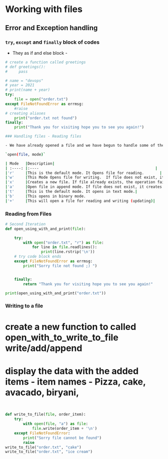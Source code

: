#  Working with files 
## Error and Exception handling

### `try`, `except` and `finally` block of codes
- They as if and else block -

```python
# create a function called greetings
# def greetings():
#     pass

# name = "devops"
# year = 2021
# print(name + year)
try:
    file = open("order.txt")
except FileNotFoundError as errmsg:
    #raise
# creating aliases
    print("order.txt not found")
finally:
    print("Thank you for visiting hope you to see you again!")

```
```bash
### Handling files - Reading files

- We have already opened a file and we have begun to handle some of the errors that can come from it but there are many more options to be applied to the opening of a file. The key part is adding a mode to the file opening

`open(file, mode)`

| Mode	 |Description|
| :----: |:----                                                    |
|'r'	 |This is the default mode. It Opens file for reading.       |
|'w'	 |This Mode Opens file for writing.  If file does not exist, it creates a new file. If file exists it truncates the file.|
|'x'	 |Creates a new file. If file already exists, the operation fails.|
|'a'	 |Open file in append mode. If file does not exist, it creates a new file.|
|'t'	 |This is the default mode. It opens in text mode.|
|'b'	 |This opens in binary mode.
|'+'	 |This will open a file for reading and writing (updating)|

```
### Reading from Files

```python
# Second Iteration
def open_using_with_and_print(file):

    try:
        with open("order.txt", "r") as file:
            for line in file.readlines():
                print(line.rstrip('\n'))
    # try code block ends
    except FileNotFoundError as errmsg:
        print("Sorry file not found ;) ")


    finally:
        return "Thank you for visiting hope you to see you again!"

print(open_using_with_and_print("order.txt"))

```

### Writing to a file

# create a new function to called open_with_to_write_to_file write/add/append
# display the data with the added items - item names - Pizza, cake, avacado, biryani,
```python


def write_to_file(file, order_item):
    try:
        with open(file, "a") as file:
            file.write(order_item + '\n')
    except FileNotFoundError:
        print("Sorry file cannot be found")
        raise
write_to_file("order.txt", "cake")
write_to_file("order.txt", "ice cream")
```